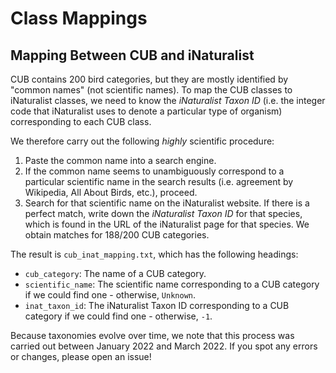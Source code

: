 # Class Mappings

## Mapping Between CUB and iNaturalist

CUB contains 200 bird categories, but they are mostly identified by "common names" (not scientific names). To map the CUB classes to iNaturalist classes, we need to know the *iNaturalist Taxon ID* (i.e. the integer code that iNaturalist uses to denote a particular type of organism) corresponding to each CUB class. 

We therefore carry out the following *highly* scientific procedure:
1. Paste the common name into a search engine.
2. If the common name seems to unambiguously correspond to a particular scientific name in the search results (i.e. agreement by Wikipedia, All About Birds, etc.), proceed. 
3. Search for that scientific name on the iNaturalist website. If there is a perfect match, write down the *iNaturalist Taxon ID* for that species, which is found in the URL of the iNaturalist page for that species.
We obtain matches for 188/200 CUB categories. 

The result is `cub_inat_mapping.txt`, which has the following headings:
* `cub_category`: The name of a CUB category. 
* `scientific_name`: The scientific name corresponding to a CUB category if we could find one - otherwise, `Unknown`. 
* `inat_taxon_id`: The iNaturalist Taxon ID corresponding to a CUB category if we could find one - otherwise, `-1`. 

Because taxonomies evolve over time, we note that this process was carried out between January 2022 and March 2022. If you spot any errors or changes, please open an issue!

